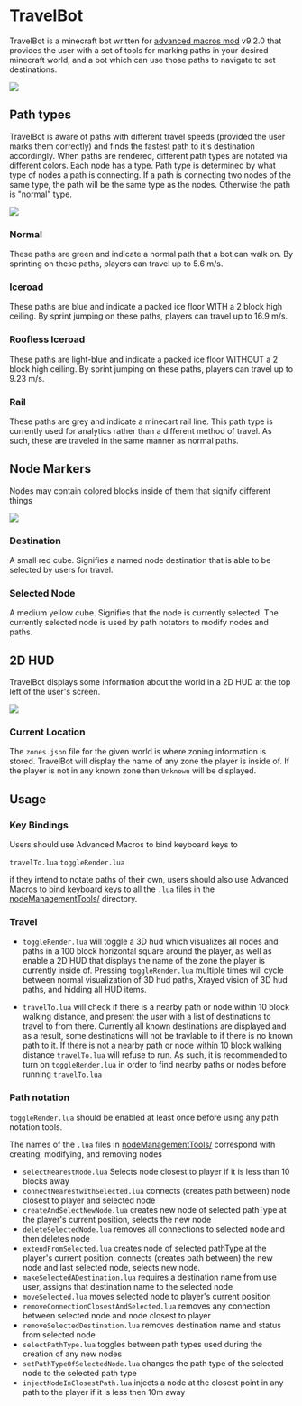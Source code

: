 # TravelBot

TravelBot is a minecraft bot written for [advanced macros mod](https://www.curseforge.com/minecraft/mc-mods/advanced-macros) v9.2.0 that provides the user with a set of tools for marking paths in your desired minecraft world, and a bot which can use those paths to navigate to set destinations.

![](https://i.imgur.com/tLZjoKH.jpg)

## Path types

TravelBot is aware of paths with different travel speeds (provided the user marks them correctly) and finds the fastest path to it's destination accordingly. When paths are rendered, different path types are notated via different colors. Each node has a type. Path type is determined by what type of nodes a path is connecting. If a path is connecting two nodes of the same type, the path will be the same type as the nodes. Otherwise the path is "normal" type. 

![](https://i.imgur.com/fi8xEuV.png)

### Normal

These paths are green and indicate a normal path that a bot can walk on. By sprinting on these paths, players can travel up to 5.6 m/s.

### Iceroad
These paths are blue and indicate a packed ice floor WITH a 2 block high ceiling. By sprint jumping on these paths, players can travel up to 16.9 m/s.

### Roofless Iceroad
These paths are light-blue and indicate a packed ice floor WITHOUT a 2 block high ceiling. By sprint jumping on these paths, players can travel up to 9.23 m/s.

### Rail
These paths are grey and indicate a minecart rail line. This path type is currently used for analytics rather than a different method of travel. As such, these are traveled in the same manner as normal paths.

## Node Markers

Nodes may contain colored blocks inside of them that signify different things

![](https://i.imgur.com/aNgkmNf.png)

### Destination

A small red cube. Signifies a named node destination that is able to be selected by users for travel.

### Selected Node

A medium yellow cube. Signifies that the node is currently selected. The currently selected node is used by path notators to modify nodes and paths.

## 2D HUD

TravelBot displays some information about the world in a 2D HUD at the top left of the user's screen.

![](https://i.imgur.com/BNxmOAj.png)

### Current Location

The ``zones.json`` file for the given world is where zoning information is stored. TravelBot will display the name of any zone the player is inside of. If the player is not in any known zone then ``Unknown`` will be displayed.
 
## Usage

### Key Bindings

Users should use Advanced Macros to bind keyboard keys to

``travelTo.lua``
``toggleRender.lua``

if they intend to notate paths of their own, users should also use Advanced Macros to bind keyboard keys to all the ``.lua`` files in the [nodeManagementTools/](nodeManagementTools/) directory.

### Travel

- ``toggleRender.lua`` will toggle a 3D hud which visualizes all nodes and paths in a 100 block horizontal square around the player, as well as enable a 2D HUD that displays the name of the zone the player is currently inside of. Pressing ``toggleRender.lua`` multiple times will cycle between normal visualization of 3D hud paths, Xrayed vision of 3D hud paths, and hidding all HUD items.

- ``travelTo.lua`` will check if there is a nearby path or node within 10 block walking distance, and present the user with a list of destinations to travel to from there. Currently all known destinations are displayed and as a result, some destinations will not be travlable to if there is no known path to it. If there is not a nearby path or node within 10 block walking distance ``travelTo.lua`` will refuse to run. As such, it is recommended to turn on ``toggleRender.lua`` in order to find nearby paths or nodes before running ``travelTo.lua``

### Path notation

``toggleRender.lua`` should be enabled at least once before using any path notation tools.

The names of the ``.lua`` files in [nodeManagementTools/](nodeManagementTools/) correspond with creating, modifying, and removing nodes

- ``selectNearestNode.lua`` Selects node closest to player if it is less than 10 blocks away
- ``connectNearestwithSelected.lua`` connects (creates path between) node closest to player and selected node
- ``createAndSelectNewNode.lua`` creates new node of selected pathType at the player's current position, selects the new node
- ``deleteSelectedNode.lua`` removes all connections to selected node and then deletes node
- ``extendFromSelected.lua`` creates node of selected pathType at the player's current position, connects (creates path between) the new node and last selected node, selects new node.
- ``makeSelectedADestination.lua`` requires a destination name from use user, assigns that destination name to the selected node
- ``moveSelected.lua`` moves selected node to player's current position
- ``removeConnectionClosestAndSelected.lua`` removes any connection between selected node and node closest to player
- ``removeSelectedDestination.lua`` removes destination name and status from selected node
- ``selectPathType.lua`` toggles between path types used during the creation of any new nodes
- ``setPathTypeOfSelectedNode.lua`` changes the path type of the selected node to the selected path type
- ``injectNodeInClosestPath.lua`` injects a node at the closest point in any path to the player if it is less then 10m away

